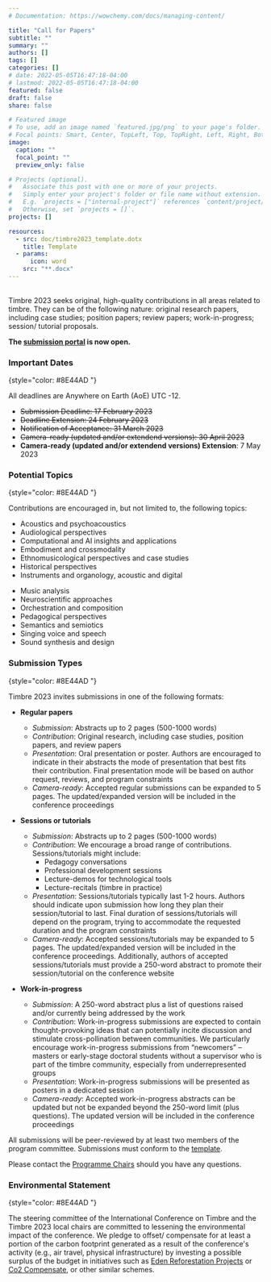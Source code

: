 ```yaml
---
# Documentation: https://wowchemy.com/docs/managing-content/

title: "Call for Papers"
subtitle: ""
summary: ""
authors: []
tags: []
categories: []
# date: 2022-05-05T16:47:18-04:00
# lastmod: 2022-05-05T16:47:18-04:00
featured: false
draft: false
share: false

# Featured image
# To use, add an image named `featured.jpg/png` to your page's folder.
# Focal points: Smart, Center, TopLeft, Top, TopRight, Left, Right, BottomLeft, Bottom, BottomRight.
image:
  caption: ""
  focal_point: ""
  preview_only: false

# Projects (optional).
#   Associate this post with one or more of your projects.
#   Simply enter your project's folder or file name without extension.
#   E.g. `projects = ["internal-project"]` references `content/project/deep-learning/index.md`.
#   Otherwise, set `projects = []`.
projects: []

resources:
  - src: doc/timbre2023_template.dotx
    title: Template
  - params:
      icon: word
    src: "**.docx"
---
```


<br>Timbre 2023 seeks original, high-quality contributions in all areas related to timbre. They can be of the following nature: original research papers, including case studies; position papers; review papers; work-in-progress; session/ tutorial proposals.

**The [submission portal](https://easychair.org/my/conference?conf=timbre2023) is now open.**

### Important Dates
{style="color: #8E44AD "}

All deadlines are Anywhere on Earth (AoE) UTC -12.

- ~~Submission Deadline: 17 February 2023~~ </br>
- ~~Deadline Extension: 24 February 2023~~ </br>
- ~~Notification of Acceptance: 31 March 2023~~ </br>
- ~~Camera-ready (updated and/or extendend versions): 30 April 2023~~ </br>
- **Camera-ready (updated and/or extendend versions) Extension**: 7 May 2023

### Potential Topics
{style="color: #8E44AD "}

Contributions are encouraged in, but not limited to, the following topics:

<div class="row">
  <div class="col-lg-7">

- Acoustics and psychoacoustics
- Audiological perspectives
- Computational and AI insights and applications
- Embodiment and crossmodality
- Ethnomusicological perspectives and case studies
- Historical perspectives
- Instruments and organology, acoustic and digital
</div>
  <div class="col-lg-5">

- Music analysis
- Neuroscientific approaches
- Orchestration and composition
- Pedagogical perspectives
- Semantics and semiotics
- Singing voice and speech
- Sound synthesis and design
</div>
</div>

### Submission Types
{style="color: #8E44AD "}

Timbre 2023 invites submissions in one of the following formats:

- **Regular papers**

  - _Submission_: Abstracts up to 2 pages (500-1000 words)
  - _Contribution_: Original research, including case studies, position papers, and review papers
  - _Presentation_: Oral presentation or poster. Authors are encouraged to indicate in their abstracts the mode of presentation that best fits their contribution. Final presentation mode will be based on author request, reviews, and program constraints
  - _Camera-ready_: Accepted regular submissions can be expanded to 5 pages. The updated/expanded version will be included in the conference proceedings

- **Sessions or tutorials**

  - _Submission_: Abstracts up to 2 pages (500-1000 words)
  - _Contribution_: We encourage a broad range of contributions. Sessions/tutorials might include:
    - Pedagogy conversations
    - Professional development sessions
    - Lecture-demos for technological tools
    - Lecture-recitals (timbre in practice)
  - _Presentation_: Sessions/tutorials typically last 1-2 hours. Authors should indicate upon submission how long they plan their session/tutorial to last. Final duration of sessions/tutorials will depend on the program, trying to accommodate the requested duration and the program constraints
  - _Camera-ready_: Accepted sessions/tutorials may be expanded to 5 pages. The updated/expanded version will be included in the conference proceedings. Additionally, authors of accepted sessions/tutorials must provide a 250-word abstract to promote their session/tutorial on the conference website

- **Work-in-progress**
  - _Submission_: A 250-word abstract plus a list of questions raised and/or currently being addressed by the work
  - _Contribution_: Work-in-progress submissions are expected to contain thought-provoking ideas that can potentially incite discussion and stimulate cross-pollination between communities. We particularly encourage work-in-progress submissions from “newcomers” – masters or early-stage doctoral students without a supervisor who is part of the timbre community, especially from underrepresented groups
  - _Presentation_: Work-in-progress submissions will be presented as posters in a dedicated session
  - _Camera-ready_: Accepted work-in-progress abstracts can be updated but not be expanded beyond the 250-word limit (plus questions). The updated version will be included in the conference proceedings

All submissions will be peer-reviewed by at least two members of the program committee. Submissions must conform to the <a href="./doc/timbre2023_template.dotx" >template</a>.

Please contact the <a href="mailto:caetano@prism.cnrs.fr,zwallmar@uoregon.edu">Programme Chairs</a> should you have any questions.

### Environmental Statement
{style="color: #8E44AD "}

The steering committee of the International Conference on Timbre and the Timbre 2023 local chairs are committed to lessening the environmental impact of the conference. We pledge to offset/ compensate for at least a portion of the carbon footprint generated as a result of the conference's activity (e.g., air travel, physical infrastructure) by investing a possible surplus of the budget in initiatives such as [Eden Reforestation Projects](https://www.edenprojects.org/) or [Co2 Compensate](https://www.co2compensate.org/home), or other similar schemes.
